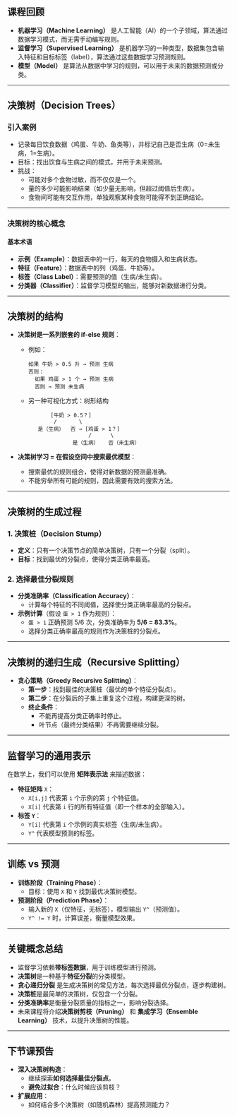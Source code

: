 ## 课程回顾

- **机器学习（Machine Learning）** 是人工智能（AI）的一个子领域，算法通过数据学习模式，而无需手动编写规则。
- **监督学习（Supervised Learning）** 是机器学习的一种类型，数据集包含输入特征和目标标签（label），算法通过这些数据学习预测规则。
- **模型（Model）** 是算法从数据中学习的规则，可以用于未来的数据预测或分类。

---

## 决策树（Decision Trees）

### **引入案例**

- 记录每日饮食数据（鸡蛋、牛奶、鱼类等），并标记自己是否生病（0=未生病，1=生病）。
- 目标：找出饮食与生病之间的模式，并用于未来预测。
- 挑战：
    - 可能对多个食物过敏，而不仅仅是一个。
    - 量的多少可能影响结果（如少量无影响，但超过阈值后生病）。
    - 食物间可能有交互作用，单独观察某种食物可能得不到正确结论。

---

### **决策树的核心概念**

#### **基本术语**

- **示例（Example）**：数据表中的一行，每天的食物摄入和生病状态。
- **特征（Feature）**：数据表中的列（鸡蛋、牛奶等）。
- **标签（Class Label）**：需要预测的值（生病/未生病）。
- **分类器（Classifier）**：监督学习模型的输出，能够对新数据进行分类。

---

## **决策树的结构**

- **决策树是一系列嵌套的 if-else 规则**：
    - 例如：
        
        ```plaintext
        如果 牛奶 > 0.5 升 → 预测 生病
        否则：
          如果 鸡蛋 > 1 个 → 预测 生病
          否则 → 预测 未生病
        ```
        
    - 另一种可视化方式：树形结构
        
        ```plaintext
               [牛奶 > 0.5？]
                /       \
           是（生病）  否 → [鸡蛋 > 1？]
                           /      \
                      是（生病）   否（未生病）
        ```
        
- **决策树学习 = 在假设空间中搜索最优模型**：
    - 搜索最优的规则组合，使得对新数据的预测最准确。
    - 不能穷举所有可能的规则，因此需要有效的搜索方法。

---

## **决策树的生成过程**

### **1. 决策桩（Decision Stump）**

- **定义**：只有一个决策节点的简单决策树，只有一个分裂（split）。
- **目标**：找到最优的分裂点，使得分类正确率最高。

### **2. 选择最佳分裂规则**

- **分类准确率（Classification Accuracy）**：
    - 计算每个特征的不同阈值，选择使分类正确率最高的分裂点。
- **示例计算**（假设 `蛋 > 1` 作为规则）：
    - `蛋 > 1` 正确预测 5/6 次，分类准确率为 **5/6 = 83.3%**。
    - 选择分类正确率最高的规则作为决策桩的分裂点。

---

## **决策树的递归生成（Recursive Splitting）**

- **贪心策略（Greedy Recursive Splitting）**：
    - **第一步**：找到最佳的决策桩（最优的单个特征分裂点）。
    - **第二步**：在分裂后的子集上重复这个过程，构建更深的树。
    - **终止条件**：
        - 不能再提高分类正确率时停止。
        - 叶节点（最终分类结果）不再需要继续分裂。

---

## **监督学习的通用表示**

在数学上，我们可以使用 **矩阵表示法** 来描述数据：

- **特征矩阵** `X`：
    - `X[i,j]` 代表第 `i` 个示例的第 `j` 个特征值。
    - `X[i]` 代表第 `i` 行的所有特征值（即一个样本的全部输入）。
- **标签 `Y`**：
    - `Y[i]` 代表第 `i` 个示例的真实标签（生病/未生病）。
    - `Y^` 代表模型预测的标签。

---

## **训练 vs 预测**

- **训练阶段（Training Phase）**：
    - 目标：使用 `X` 和 `Y` 找到最优决策树模型。
- **预测阶段（Prediction Phase）**：
    - 输入新的 `X`（仅特征，无标签），模型输出 `Y^`（预测值）。
    - `Y^ != Y` 时，计算误差，衡量模型效果。

---

## **关键概念总结**

- 监督学习依赖**带标签数据**，用于训练模型进行预测。
- **决策树**是一种基于**特征分裂**的分类模型。
- **贪心递归分裂** 是生成决策树的常见方法，每次选择最优分裂点，逐步构建树。
- **决策桩**是最简单的决策树，仅包含一个分裂。
- **分类准确率**是衡量分裂质量的指标之一，影响分裂选择。
- 未来课程将介绍**决策树剪枝（Pruning）** 和 **集成学习（Ensemble Learning）** 技术，以提升决策树的性能。

---

## **下节课预告**

- **深入决策树构造**：
    - 继续探索**如何选择最佳分裂点**。
    - **避免过拟合**：什么时候应该剪枝？
- **扩展应用**：
    - 如何结合多个决策树（如随机森林）提高预测能力？